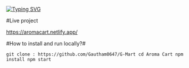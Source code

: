 
[![Typing SVG](https://readme-typing-svg.demolab.com?font=Fira+Code&pause=1000&width=435&lines=AROMA+CART)](https://git.io/typing-svg)

#Live project

https://aromacart.netlify.app/


#How to install and run locally?#

`git clone : https://github.com/Gautham0647/G-Mart
cd Aroma Cart
npm install
npm start`





